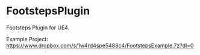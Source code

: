 # FootstepsPlugin
Footsteps Plugin for UE4.

Example Project:
https://www.dropbox.com/s/1w4rd4spe5488c4/FootstepsExample.7z?dl=0
